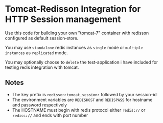 # Tomcat-Redisson Integration for HTTP Session management

Use this code for building your own "tomcat-7" container with redisson configured as default session-store.

You may use `standalone` redis instances as `single` mode or `multiple instances` as `replicated` mode.

You may optionally choose to `delete` the test-application i have included for testing redis integration with tomcat.

## Notes

- The key prefix is `redisson:tomcat_session:` followed by your session-id
- The environment variables are `REDISHOST` and `REDISPASS` for hostname and password respectively
- The HOSTNAME must begin with redis protocol either `redis://` or `rediss://` and ends with port number
